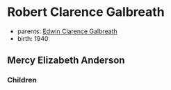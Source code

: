 # Robert Clarence Galbreath

- parents: [Edwin Clarence Galbreath](galbreath-edwin-clarence-1882.md)
- birth: 1940

## Mercy Elizabeth Anderson

### Children



